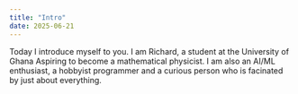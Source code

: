 ```yaml
---
title: "Intro"
date: 2025-06-21
---
```


Today I introduce myself to you.
I am Richard, a student at the University of Ghana Aspiring to become a mathematical physicist.
I am also an AI/ML enthusiast, a hobbyist programmer and a curious person who is facinated by just about everything. 
